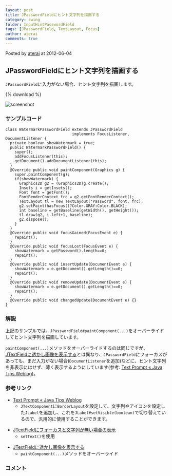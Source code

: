 ```yaml
---
layout: post
title: JPasswordFieldにヒント文字列を描画する
category: swing
folder: InputHintPasswordField
tags: [JPasswordField, TextLayout, Focus]
author: aterai
comments: true
---
```


Posted by [aterai](http://terai.xrea.jp/aterai.html) at 2012-06-04

## JPasswordFieldにヒント文字列を描画する
`JPasswordField`に入力がない場合、ヒント文字列を描画します。

{% download %}

![screenshot](https://lh3.googleusercontent.com/-UKh7dosDsR4/T8xFLnpMGwI/AAAAAAAABNY/nxgzH2XN1vo/s800/InputHintPasswordField.png)

### サンプルコード
<pre class="prettyprint"><code>class WatermarkPasswordField extends JPasswordField
                             implements FocusListener, DocumentListener {
  private boolean showWatermark = true;
  public WatermarkPasswordField() {
    super();
    addFocusListener(this);
    getDocument().addDocumentListener(this);
  }
  @Override public void paintComponent(Graphics g) {
    super.paintComponent(g);
    if(showWatermark) {
      Graphics2D g2 = (Graphics2D)g.create();
      Insets i = getInsets();
      Font font = getFont();
      FontRenderContext frc = g2.getFontRenderContext();
      TextLayout tl = new TextLayout("Password", font, frc);
      g2.setPaint(hasFocus()?Color.GRAY:Color.BLACK);
      int baseline = getBaseline(getWidth(), getHeight());
      tl.draw(g2, i.left+1, baseline);
      g2.dispose();
    }
  }
  @Override public void focusGained(FocusEvent e) {
    repaint();
  }
  @Override public void focusLost(FocusEvent e) {
    showWatermark = getPassword().length==0;
    repaint();
  }
  @Override public void insertUpdate(DocumentEvent e) {
    showWatermark = e.getDocument().getLength()==0;
    repaint();
  }
  @Override public void removeUpdate(DocumentEvent e) {
    showWatermark = e.getDocument().getLength()==0;
    repaint();
  }
  @Override public void changedUpdate(DocumentEvent e) {}
}
</code></pre>

### 解説
上記のサンプルでは、`JPasswordField#paintComponent(...)`をオーバーライドしてヒント文字列を描画しています。

`paintComponent(...)`メソッドをオーバーライドするのは同じですが、[JTextFieldに透かし画像を表示する](http://terai.xrea.jp/Swing/WatermarkInTextField.html)とは異なり、`JPasswordField`にフォーカスがあっても、まだ入力がない場合(`DocumentListener`を追加)などに、ヒント文字列を非表示にはせず、薄く表示するようにしています(参考: [Text Prompt « Java Tips Weblog](http://tips4java.wordpress.com/2009/11/29/text-prompt/))。

### 参考リンク
- [Text Prompt « Java Tips Weblog](http://tips4java.wordpress.com/2009/11/29/text-prompt/)
    - `JTextComponent`に`BorderLayout`を設定して、文字列やアイコンを設定した`JLabel`を追加し、これを`JLabel#setVisible(boolean)`で切り替えているので、汎用的に使用することができます。

<!-- dummy comment line for breaking list -->

- [JTextFieldにフォーカスと文字列が無い場合の表示](http://terai.xrea.jp/Swing/GhostText.html)
    - `setText()`を使用

<!-- dummy comment line for breaking list -->

- [JTextFieldに透かし画像を表示する](http://terai.xrea.jp/Swing/WatermarkInTextField.html)
    - `paintComponent(...)`メソッドをオーバーライド

<!-- dummy comment line for breaking list -->

### コメント
